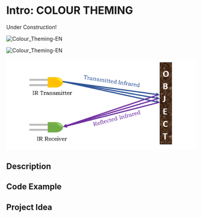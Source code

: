 # Intro:  COLOUR THEMING

<!-- Write here -->

Under Construction!

![Colour_Theming-EN](https://github.com/Brilliant-Labs/bboard-tutorials-cards/blob/master/1_Intro/Intro2/Colour_Theming-EN.png?raw=true "Colour_Theming-EN")

![Colour_Theming-EN](https://github.com/Brilliant-Labs/bboard-tutorials-v3/blob/master/bboard-tutorials-cards/1_Intro/Intro2/Colour_Theming-EN.png?raw=true "Colour_Theming-EN")

![Magic](https://github.com/Brilliant-Labs/bboard-tutorials-v3/blob/master/ir-distance/IRpic.png?raw=true "A magician's assistant")


## Description

<!-- Write here -->

## Code Example

<!-- Write here -->

## Project Idea

<!-- Write here -->
